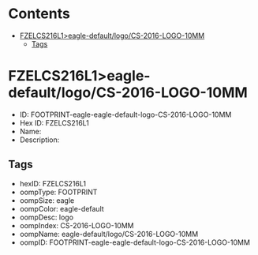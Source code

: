 



Contents
========

* [FZELCS216L1>eagle-default/logo/CS-2016-LOGO-10MM](#fzelcs216l1eagle-defaultlogocs-2016-logo-10mm)
	* [Tags](#tags)

# FZELCS216L1>eagle-default/logo/CS-2016-LOGO-10MM

- ID: FOOTPRINT-eagle-eagle-default-logo-CS-2016-LOGO-10MM
- Hex ID: FZELCS216L1
- Name: 
- Description: 

## Tags

- hexID: FZELCS216L1
- oompType: FOOTPRINT
- oompSize: eagle
- oompColor: eagle-default
- oompDesc: logo
- oompIndex: CS-2016-LOGO-10MM
- oompName: eagle-default/logo/CS-2016-LOGO-10MM
- oompID: FOOTPRINT-eagle-eagle-default-logo-CS-2016-LOGO-10MM
